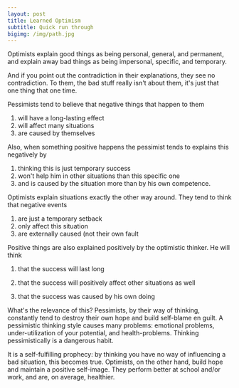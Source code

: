 ```yaml
---
layout: post
title: Learned Optimism
subtitle: Quick run through
bigimg: /img/path.jpg
---
```


Optimists explain good things as being personal, general, and permanent, and
explain away bad things as being impersonal, specific, and temporary.

And if you point out the contradiction in their explanations, they see no
contradiction.  To them, the bad stuff really isn't about them, it's just that
one thing that one time.

Pessimists tend to believe that negative things that happen to them
1) will have a long-lasting effect
2) will affect many situations
3) are caused by themselves

Also, when something positive happens the pessimist tends to explains this
negatively by
1) thinking this is just temporary success
2) won't help him in other situations than this specific one
3) and is caused by the situation more than by his own competence.

Optimists explain situations exactly the other way around. They tend to think
that negative events
1) are just a temporary setback
2) only affect thìs situation
3) are externally caused (not their own fault

Positive things are also explained positively by the optimistic thinker. He will
think

1) that the success will last long

2) that the success will positively affect other situations as well

3) that the success was caused by his own doing

What's the relevance of this? Pessimists, by their way of thinking, constantly
tend to destroy their own hope and build self-blame en guilt. A pessimistic
thinking style causes many problems: emotional problems, under-utilization of
your potential, and health-problems. Thinking pessimistically is a dangerous
habit.

It is a self-fulfilling prophecy: by thinking you have no way of influencing a
bad situation, this becomes true. Optimists, on the other hand, build hope and
maintain a positive self-image. They perform better at school and/or work, and
are, on average, healthier.
